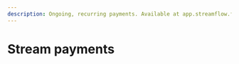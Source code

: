 ```yaml
---
description: Ongoing, recurring payments. Available at app.streamflow.finance/stream
---
```


# Stream payments

